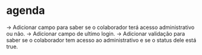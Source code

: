 # agenda


-> Adicionar campo para saber se o colaborador terá acesso administrativo ou não.
-> Adicionar campo de ultimo login.
-> Adicionar validação para saber se o colaborador tem acesso ao administrativo e se o status dele está true.
